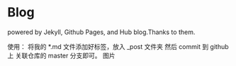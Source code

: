 # Blog
powered by Jekyll, Github Pages, and Hub blog.Thanks to them.

使用：
将我的 *.md 文件添加好标签，放入 _post 文件夹 然后 commit 到 github 上 关联仓库的 master 分支即可。
图片
